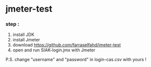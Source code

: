 # jmeter-test

### step : 
1. install JDK
2. install Jmeter
3. download https://github.com/farraselfahd/jmeter-test
4. open and run SIAK-login.jmx with Jmeter


P.S. change "username" and "password" in login-cas.csv with yours !
